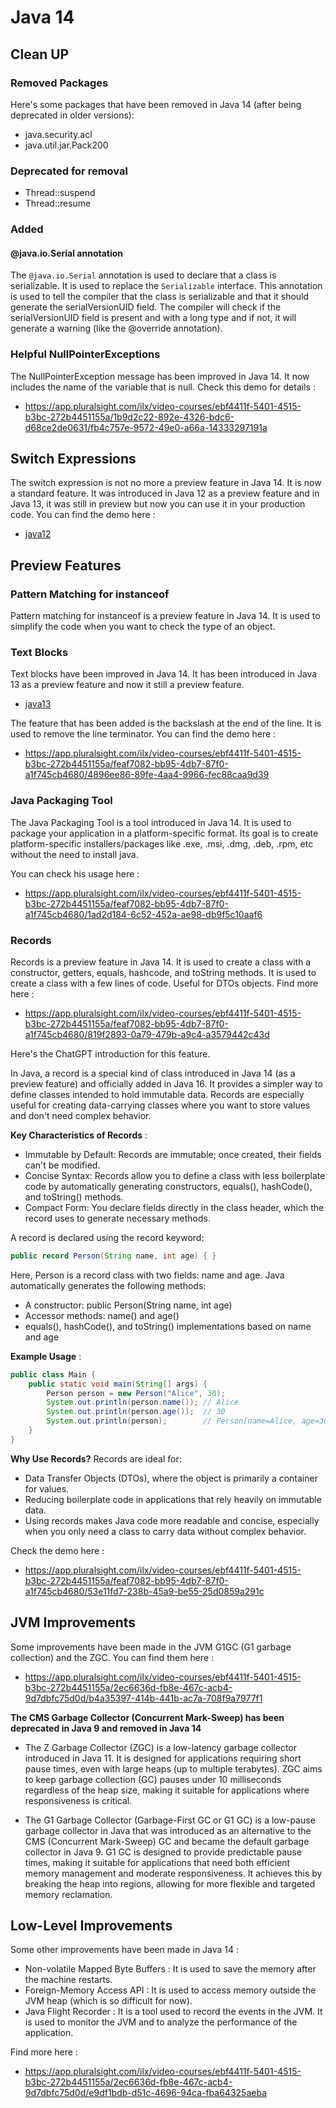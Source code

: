 # Java 14

## Clean UP

### Removed Packages

Here's some packages that have been removed in Java 14 (after being deprecated in older versions):
- java.security.acl
- java.util.jar.Pack200

### Deprecated for removal

- Thread::suspend
- Thread::resume

### Added

#### @java.io.Serial annotation

The `@java.io.Serial` annotation is used to declare that a class is serializable. It is used to replace the `Serializable` interface.
This annotation is used to tell the compiler that the class is serializable and that it should generate the serialVersionUID field.
The compiler will check if the serialVersionUID field is present and with a long type and if not, it will generate a warning (like the @override annotation).

### Helpful NullPointerExceptions

The NullPointerException message has been improved in Java 14. It now includes the name of the variable that is null.
Check this demo for details :
- https://app.pluralsight.com/ilx/video-courses/ebf4411f-5401-4515-b3bc-272b4451155a/1b9d2c22-892e-4326-bdc6-d68ce2de0631/fb4c757e-9572-49e0-a66a-14333297191a

## Switch Expressions

The switch expression is not no more a preview feature in Java 14. It is now a standard feature.
It was introduced in Java 12 as a preview feature and in Java 13, it was still in preview but now you can use it in your production code.
You can find the demo here :
- [java12](../java12)

## Preview Features

### Pattern Matching for instanceof

Pattern matching for instanceof is a preview feature in Java 14. It is used to simplify the code when you want to check the type of an object.

### Text Blocks

Text blocks have been improved in Java 14. 
It has been introduced in Java 13 as a preview feature and now it still a preview feature.
- [java13](../java13)

The feature that has been added is the backslash at the end of the line. It is used to remove the line terminator.
You can find the demo here :
- https://app.pluralsight.com/ilx/video-courses/ebf4411f-5401-4515-b3bc-272b4451155a/feaf7082-bb95-4db7-87f0-a1f745cb4680/4896ee86-89fe-4aa4-9966-fec88caa9d39

### Java Packaging Tool

The Java Packaging Tool is a tool introduced in Java 14. It is used to package your application in a platform-specific format.
Its goal is to create platform-specific installers/packages like .exe, .msi, .dmg, .deb, .rpm, etc without the need to install java.

You can check his usage here :
- https://app.pluralsight.com/ilx/video-courses/ebf4411f-5401-4515-b3bc-272b4451155a/feaf7082-bb95-4db7-87f0-a1f745cb4680/1ad2d184-6c52-452a-ae98-db9f5c10aaf6

### Records

Records is a preview feature in Java 14. It is used to create a class with a constructor, getters, equals, hashcode, and toString methods.
It is used to create a class with a few lines of code. Useful for DTOs objects.
Find more here :
- https://app.pluralsight.com/ilx/video-courses/ebf4411f-5401-4515-b3bc-272b4451155a/feaf7082-bb95-4db7-87f0-a1f745cb4680/819f2893-0a79-479b-a9c4-a3579442c43d

Here's the ChatGPT introduction for this feature.

In Java, a record is a special kind of class introduced in Java 14 (as a preview feature) and officially added in Java 16. 
It provides a simpler way to define classes intended to hold immutable data. Records are especially useful for creating data-carrying classes where you want to store values and don't need complex behavior.

**Key Characteristics of Records** :
- Immutable by Default: Records are immutable; once created, their fields can't be modified.
- Concise Syntax: Records allow you to define a class with less boilerplate code by automatically generating constructors, equals(), hashCode(), and toString() methods.
- Compact Form: You declare fields directly in the class header, which the record uses to generate necessary methods.

A record is declared using the record keyword:
```java
public record Person(String name, int age) { }
```

Here, Person is a record class with two fields: name and age. Java automatically generates the following methods:
- A constructor: public Person(String name, int age)
- Accessor methods: name() and age()
- equals(), hashCode(), and toString() implementations based on name and age

**Example Usage** :
```java
public class Main {
    public static void main(String[] args) {
        Person person = new Person("Alice", 30);
        System.out.println(person.name()); // Alice
        System.out.println(person.age());  // 30
        System.out.println(person);        // Person[name=Alice, age=30]
    }
}
```

**Why Use Records?**
Records are ideal for:
- Data Transfer Objects (DTOs), where the object is primarily a container for values.
- Reducing boilerplate code in applications that rely heavily on immutable data.
- Using records makes Java code more readable and concise, especially when you only need a class to carry data without complex behavior.

Check the demo here :
- https://app.pluralsight.com/ilx/video-courses/ebf4411f-5401-4515-b3bc-272b4451155a/feaf7082-bb95-4db7-87f0-a1f745cb4680/53e11fd7-238b-45a9-be55-25d0859a291c

## JVM Improvements

Some improvements have been made in the JVM G1GC (G1 garbage collection) and the ZGC.
You can find them here :
- https://app.pluralsight.com/ilx/video-courses/ebf4411f-5401-4515-b3bc-272b4451155a/2ec6636d-fb8e-467c-acb4-9d7dbfc75d0d/b4a35397-414b-441b-ac7a-708f9a7977f1

**The CMS Garbage Collector (Concurrent Mark-Sweep) has been deprecated in Java 9 and removed in Java 14**

- The Z Garbage Collector (ZGC) is a low-latency garbage collector introduced in Java 11. It is designed for applications requiring short pause times, even with large heaps (up to multiple terabytes). ZGC aims to keep garbage collection (GC) pauses under 10 milliseconds regardless of the heap size, making it suitable for applications where responsiveness is critical.

- The G1 Garbage Collector (Garbage-First GC or G1 GC) is a low-pause garbage collector in Java that was introduced as an alternative to the CMS (Concurrent Mark-Sweep) GC and became the default garbage collector in Java 9. G1 GC is designed to provide predictable pause times, making it suitable for applications that need both efficient memory management and moderate responsiveness. It achieves this by breaking the heap into regions, allowing for more flexible and targeted memory reclamation.

## Low-Level Improvements

Some other improvements have been made in Java 14 :
- Non-volatile Mapped Byte Buffers : It is used to save the memory after the machine restarts.
- Foreign-Memory Access API : It is used to access memory outside the JVM heap (which is so difficult for now).
- Java Flight Recorder : It is a tool used to record the events in the JVM. It is used to monitor the JVM and to analyze the performance of the application.

Find more here :
- https://app.pluralsight.com/ilx/video-courses/ebf4411f-5401-4515-b3bc-272b4451155a/2ec6636d-fb8e-467c-acb4-9d7dbfc75d0d/e9df1bdb-d51c-4696-94ca-fba64325aeba

